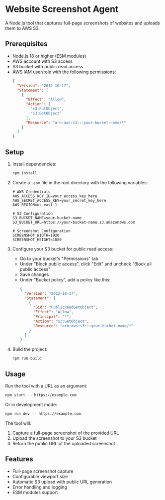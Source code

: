 # Website Screenshot Agent

A Node.js tool that captures full-page screenshots of websites and uploads them to AWS S3.

## Prerequisites

- Node.js 18 or higher (ESM modules)
- AWS account with S3 access
- S3 bucket with public read access
- AWS IAM user/role with the following permissions:
  ```json
  {
    "Version": "2012-10-17",
    "Statement": [
      {
        "Effect": "Allow",
        "Action": [
          "s3:PutObject",
          "s3:GetObject"
        ],
        "Resource": "arn:aws:s3:::your-bucket-name/*"
      }
    ]
  }
  ```

## Setup

1. Install dependencies:
   ```bash
   npm install
   ```

2. Create a `.env` file in the root directory with the following variables:
   ```
   # AWS Credentials
   AWS_ACCESS_KEY_ID=your_access_key_here
   AWS_SECRET_ACCESS_KEY=your_secret_key_here
   AWS_REGION=us-east-1

   # S3 Configuration
   S3_BUCKET_NAME=your-bucket-name
   S3_BUCKET_URL=https://your-bucket-name.s3.amazonaws.com

   # Screenshot Configuration
   SCREENSHOT_WIDTH=1920
   SCREENSHOT_HEIGHT=1080
   ```

3. Configure your S3 bucket for public read access:
   - Go to your bucket's "Permissions" tab
   - Under "Block public access", click "Edit" and uncheck "Block all public access"
   - Save changes
   - Under "Bucket policy", add a policy like this:
     ```json
     {
       "Version": "2012-10-17",
       "Statement": [
         {
           "Sid": "PublicReadGetObject",
           "Effect": "Allow",
           "Principal": "*",
           "Action": "s3:GetObject",
           "Resource": "arn:aws:s3:::your-bucket-name/*"
         }
       ]
     }
     ```

4. Build the project:
   ```bash
   npm run build
   ```

## Usage

Run the tool with a URL as an argument:

```bash
npm start -- https://example.com
```

Or in development mode:

```bash
npm run dev -- https://example.com
```

The tool will:
1. Capture a full-page screenshot of the provided URL
2. Upload the screenshot to your S3 bucket
3. Return the public URL of the uploaded screenshot

## Features

- Full-page screenshot capture
- Configurable viewport size
- Automatic S3 upload with public URL generation
- Error handling and logging
- ESM modules support 